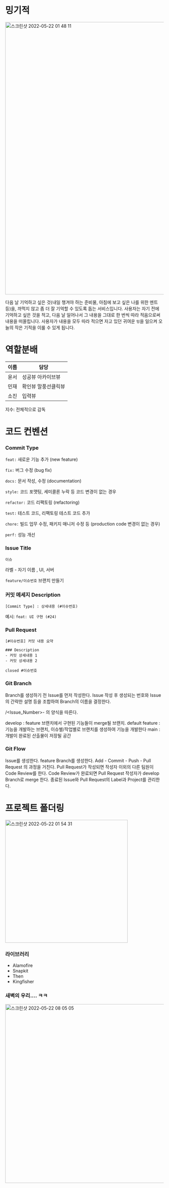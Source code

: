 # 밍기적
<img width="862" alt="스크린샷 2022-05-22 01 48 11" src="https://user-images.githubusercontent.com/72497599/169661384-18449cc4-7daf-422c-a1fd-612d82c6544c.png">


다음 날 기억하고 싶은 것(내일 챙겨야 하는 준비물, 아침에 보고 싶은 나를 위한 멘트 등)을, 까먹지 않고 좀 더 잘 기억할 수 있도록 돕는 서비스입니다. 사용자는 자기 전에 기억하고 싶은 것을 적고, 다음 날 일어나서 그 내용을 그대로 한 번씩 따라 적음으로써 내용을 떠올립니다. 사용자가 내용을 모두 따라 적으면 자고 있던 귀여운 `밍`을 일으켜 오늘의 작은 기적을 이룰 수 있게 됩니다.

# 역할분배
| 이름 | 담당 |
| --- | --- |
| 윤서 | 성공뷰 아카이브뷰 |
| 민재 | 확인뷰 말풍선클릭뷰 |
| 소진 | 입력뷰 |

지수: 전체적으로 감독

# 코드 컨벤션

### **Commit Type**

`feat:` 새로운 기능 추가 (new feature)

`fix:` 버그 수정 (bug fix)

`docs:` 문서 작성, 수정 (documentation)

`style:` 코드 포맷팅, 세미콜론 누락 등 코드 변경이 없는 경우

`refactor:` 코드 리팩토링 (refactoring)

`test:` 테스트 코드, 리팩토링 테스트 코드 추가

`chore:` 빌드 업무 수정, 패키지 매니저 수정 등 (production code 변경이 없는 경우)

`perf:` 성능 개선

### **Issue Title**

`이슈`

라벨 - 자기 이름 , UI, 서버

`feature/이슈번호` 브랜치 만들기

### **커밋 메세지 Description**

```
[Commit Type] : 상세내용 (#이슈번호)
```

예시: `feat: UI 구현 (#24)`

### **Pull Request**

`[#이슈번호] 커밋 내용 요약`

```
### Description
- 커밋 상세내용 1
- 커밋 상세내용 2

closed #이슈번호
```

### Git Branch
Branch를 생성하기 전 Issue를 먼저 작성한다. Issue 작성 후 생성되는 번호와 Issue의 간략한 설명 등을 조합하여 Branch의 이름을 결정한다.

<Prefix>/<Issue_Number>-<Description> 의 양식을 따른다.

develop : feature 브랜치에서 구현된 기능들이 merge될 브랜치. default
feature : 기능을 개발하는 브랜치, 이슈별/작업별로 브랜치를 생성하여 기능을 개발한다
main : 개발이 완료된 산출물이 저장될 공간

### Git Flow
Issue를 생성한다.
feature Branch를 생성한다.
Add - Commit - Push - Pull Request 의 과정을 거친다.
Pull Request가 작성되면 작성자 이외의 다른 팀원이 Code Review를 한다.
Code Review가 완료되면 Pull Request 작성자가 develop Branch로 merge 한다.
종료된 Issue와 Pull Request의 Label과 Project를 관리한다.

# 프로젝트 폴더링
<img width="389" alt="스크린샷 2022-05-22 01 54 31" src="https://user-images.githubusercontent.com/72497599/169661548-88c3c1f1-3375-4d0c-920f-94997324e4c7.png">

### 라이브러리
- Alamofire
- Snapkit
- Then
- Kingfisher
 
### 새벽의 우리.... ㅋㅋ
 <img width="566" alt="스크린샷 2022-05-22 08 05 05" src="https://user-images.githubusercontent.com/72497599/169671660-fac15482-54e3-4537-b9c5-cbe868dde557.png">

